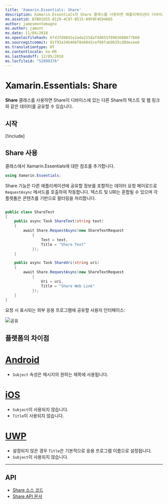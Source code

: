 ```yaml
---
title: 'Xamarin.Essentials: Share'
description: Xamarin.Essentials의 Share 클래스를 사용하면 애플리케이션이 디바이스에 있는 다른 애플리케이션의 텍스트 및 웹 링크와 같은 데이터를 공유할 수 있습니다.
ms.assetid: B7B01D55-0129-4C87-B515-89F8F4E94665
author: jamesmontemagno
ms.author: jamont
ms.date: 11/04/2018
ms.openlocfilehash: 6fd3fd90d1e2ada225dafdd855f8903688677660
ms.sourcegitcommit: 01f93a34b466f8d4043cef68fab9b35cd8decee6
ms.translationtype: HT
ms.contentlocale: ko-KR
ms.lasthandoff: 12/05/2018
ms.locfileid: "52899376"
---
```

# <a name="xamarinessentials-share"></a>Xamarin.Essentials: Share

**Share** 클래스를 사용하면 Share이 디바이스에 있는 다른 Share의 텍스트 및 웹 링크와 같은 데이터를 공유할 수 있습니다.

## <a name="get-started"></a>시작

[!include[](~/essentials/includes/get-started.md)]

## <a name="using-share"></a>Share 사용

클래스에서 Xamarin.Essentials에 대한 참조를 추가합니다.

```csharp
using Xamarin.Essentials;
```

Share 기능은 다른 애플리케이션에 공유할 정보를 포함하는 데이터 요청 페이로드로 `RequestAsync` 메서드를 호출하여 작동합니다. 텍스트 및 URI는 혼합될 수 있으며 각 플랫폼은 콘텐츠를 기반으로 필터링을 처리합니다.

```csharp

public class ShareTest
{
    public async Task ShareText(string text)
    {
        await Share.RequestAsync(new ShareTextRequest
            {
                Text = text,
                Title = "Share Text"
            });
    }

    public async Task ShareUri(string uri)
    {
        await Share.RequestAsync(new ShareTextRequest
            {
                Uri = uri,
                Title = "Share Web Link"
            });
    }
}
```

요청 시 표시되는 외부 응용 프로그램에 공유할 사용자 인터페이스:

![공유](share-images/share.png)

## <a name="platform-differences"></a>플랫폼의 차이점

# <a name="androidtabandroid"></a>[Android](#tab/android)

* `Subject` 속성은 메시지의 원하는 제목에 사용됩니다.

# <a name="iostabios"></a>[iOS](#tab/ios)

* `Subject`이 사용되지 않습니다.
* `Title`이 사용되지 않습니다.

# <a name="uwptabuwp"></a>[UWP](#tab/uwp)

* 설정되지 않은 경우 `Title`은 기본적으로 응용 프로그램 이름으로 설정됩니다.
* `Subject`이 사용되지 않습니다.

-----

## <a name="api"></a>API

- [Share 소스 코드](https://github.com/xamarin/Essentials/tree/master/Xamarin.Essentials/Share)
- [Share API 문서](xref:Xamarin.Essentials.Share)
